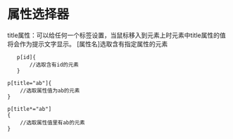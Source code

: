 # 属性选择器
 title属性：可以给任何一个标签设置，当鼠标移入到元素上时元素中title属性的值将会作为提示文字显示。
 [属性名]选取含有指定属性的元素
 ```
    p[id]{
        //选取含有id的元素
    }
 ```
 ```
 p[title="ab"]{
     //选取属性值为ab的元素
 }
 ```
```
p[title*="ab"]
{
    //选取属性值里有ab的元素
}
```